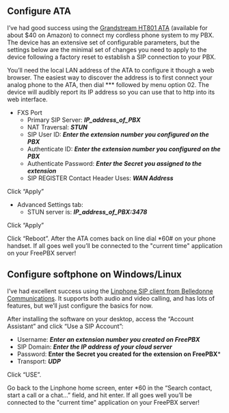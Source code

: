 ## Configure ATA
I’ve had good success using the [Grandstream HT801 ATA](https://www.amazon.com//dp/B06XW1BQHC) (available for about $40 on Amazon) to connect my cordless phone system to my PBX.  The device has an extensive set of configurable parameters, but the settings below are the minimal set of changes you need to apply to the device following a factory reset to establish a SIP connection to your PBX.  

You’ll need the local LAN address of the ATA to configure it though a web browser.  The easiest way to discover the address is to first connect your analog phone to the ATA, then dial *** followed by menu option 02.  The device will audibly report its IP address so you can use that to http into its web interface.

+ FXS Port
  + Primary SIP Server: ***IP_address_of_PBX***
  + NAT Traversal: ***STUN***
  + SIP User ID: ***Enter the extension number you configured on the PBX***
  + Authenticate ID: ***Enter the extension number you configured on the PBX***
  + Authenticate Password: ***Enter the Secret you assigned to the extension***
  + SIP REGISTER Contact Header Uses: ***WAN Address***  

Click “Apply”  

+ Advanced Settings tab:
  + STUN server is: ***IP_address_of_PBX:3478***

Click “Apply”

Click “Reboot”.  After the ATA comes back on line dial *60# on your phone handset. If all goes well you’ll be connected to the "current time" application on your FreePBX server!

## Configure softphone on Windows/Linux
I’ve had excellent success using the [Linphone SIP client from Belledonne Communications](https://www.linphone.org/).  It supports both audio and video calling, and has lots of features, but we’ll just configure the basics for now.  

After installing the software on your desktop, access the “Account Assistant” and click “Use a SIP Account”:
+ Username: ***Enter an extension number you created on FreePBX***
+ SIP Domain: ***Enter the IP address of your cloud server***
+ Password:  **Enter the Secret you created for the extension on FreePBX***
+ Transport: ***UDP***

Click “USE”.  

Go back to the Linphone home screen, enter *60 in the “Search contact, start a call or a chat…” field, and hit enter.  If all goes well you’ll be connected to the "current time" application on your FreePBX server!
